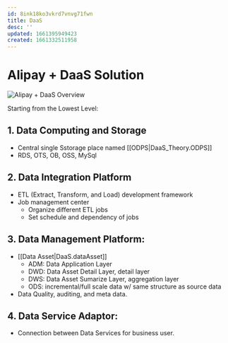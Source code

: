 ```yaml
---
id: 8ink18ko3vkrd7vnvg71fwn
title: DaaS
desc: ''
updated: 1661395949423
created: 1661332511958
---
```

# Alipay + DaaS Solution

![Alipay + DaaS Overview](/assets/images/2022-08-24-17-22-27.png)

Starting from the Lowest Level:

## 1. Data Computing and Storage
- Central single Sstorage place named [[ODPS|DaaS_Theory.ODPS]]
- RDS, OTS, OB, OSS, MySql 
## 2. Data Integration Platform
- ETL (Extract, Transform, and Load) development framework
- Job management center
    - Organize different ETL jobs
    - Set schedule and dependency of jobs
## 3. Data Management Platform:
- [[Data Asset|DaaS.dataAsset]]
    - ADM: Data Application Layer
    - DWD: Data Asset Detail Layer, detail layer
    - DWS: Data Asset Sumarize Layer, aggregation layer
    - ODS: incremental/full scale data w/ same structure as source data
- Data Quality, auditing, and meta data.
## 4. Data Service Adaptor:
- Connection between Data Services for business user.

